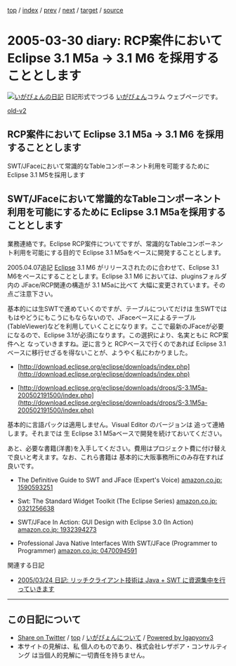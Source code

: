 [top](../index.html) 
 / [index](index.html) 
 / [prev](ig050328.html) 
 / [next](ig050331.html) 
 / [target](https://www.igapyon.jp/igapyon/diary/2005/ig050330.html) 
 / [source](https://github.com/igapyon/diary/blob/master/2005/ig050330.src.md) 

2005-03-30 diary: RCP案件において Eclipse 3.1 M5a → 3.1 M6 を採用することとします
=====================================================================================================
[![いがぴょんの日記](https://www.igapyon.jp/igapyon/diary/images/iga200306s.jpg "いがぴょん")](https://www.igapyon.jp/igapyon/diary/memo/memoigapyon.html) 日記形式でつづる [いがぴょん](https://www.igapyon.jp/igapyon/diary/memo/memoigapyon.html)コラム ウェブページです。

[old-v2](ig050330-orig.html)

## RCP案件において Eclipse 3.1 M5a → 3.1 M6 を採用することとします

SWT/JFaceにおいて常識的なTableコンポーネント利用を可能するために Eclipse 3.1 M5を採用します


## SWT/JFaceにおいて常識的なTableコンポーネント利用を可能にするために Eclipse 3.1 M5aを採用することとします

業務連絡です。Eclipse RCP案件についてですが、常識的なTableコンポーネント利用を可能にする目的で Eclipse 3.1 M5aをベースに開発することとします。

2005.04.07追記 [Eclipse](http://www.igapyon.jp/igapyon/diary/keyword/eclipse.html) 3.1 M6 がリリースされたのに合わせて、Eclipse 3.1 M6をベースにすることとします。Eclipse
3.1 M6 においては、pluginsフォルダ内の JFace/RCP関連の構造が 3.1 M5aに比べて 大幅に変更されています。その点ご注意下さい。

基本的には生SWTで進めていくのですが、テーブルについてだけは 生SWTでは もはやどうにもこうにもならないので、JFaceベースによるテーブル
(TableViewer)などを利用していくことになります。ここで最新のJFaceが必要になるので、Eclipse 3.1が必須になります。この選択により、名実ともに
RCP案件へと なっていきますね。逆に言うと RCPベースで行くのであれば Eclipse 3.1ベースに移行せざるを得ないことが、ようやく私にわかりました。

* [http://download.eclipse.org/eclipse/downloads/index.php](http://download.eclipse.org/eclipse/downloads/index.php)
  
* [http://download.eclipse.org/eclipse/downloads/drops/S-3.1M5a-200502191500/index.php](http://download.eclipse.org/eclipse/downloads/drops/S-3.1M5a-200502191500/index.php)

基本的に言語パックは適用しません。Visual Editor のバージョンは 追って連絡します。それまでは 生 Eclipse 3.1 M5aベースで開発を続けておいてください。

あと、必要な書籍(洋書)を入手してください。費用はプロジェクト費に付け替えで良いと考えます。なお、これら書籍は 基本的に大阪事務所にのみ存在すれば良いです。

* The Definitive Guide to SWT and JFace (Expert's Voice) [amazon.co.jp: 1590593251](http://www.amazon.co.jp/exec/obidos/ASIN/1590593251/igapyondiary-22)
  
* Swt: The Standard Widget Toolkit (The Eclipse Series) [amazon.co.jp: 0321256638](http://www.amazon.co.jp/exec/obidos/ASIN/0321256638/igapyondiary-22)
  
* SWT/JFace In Action: GUI Design with Eclipse 3.0 (In Action) [amazon.co.jp: 1932394273](http://www.amazon.co.jp/exec/obidos/ASIN/1932394273/igapyondiary-22)
  
* Professional Java Native Interfaces With SWT/JFace (Programmer to Programmer)
  [amazon.co.jp: 0470094591](http://www.amazon.co.jp/exec/obidos/ASIN/0470094591/igapyondiary-22)

関連する日記

* [2005/03/24 日記: リッチクライアント技術は Java + SWT に資源集中を行っていきます](ig050324.html)


----------------------------------------------------------------------------------------------------

## この日記について

* [Share on Twitter](https://twitter.com/intent/tweet?hashtags=igapyon%2Cdiary%2C%E3%81%84%E3%81%8C%E3%81%B4%E3%82%87%E3%82%93&text=RCP%E6%A1%88%E4%BB%B6%E3%81%AB%E3%81%8A%E3%81%84%E3%81%A6+Eclipse+3.1+M5a+%E2%86%92+3.1+M6+%E3%82%92%E6%8E%A1%E7%94%A8%E3%81%99%E3%82%8B%E3%81%93%E3%81%A8%E3%81%A8%E3%81%97%E3%81%BE%E3%81%99&url=https%3A%2F%2Fwww.igapyon.jp%2Figapyon%2Fdiary%2F2005%2Fig050330.html) / [top](../index.html) / [いがぴょんについて](https://www.igapyon.jp/igapyon/diary/memo/memoigapyon.html) / [Powered by Igapyonv3](https://github.com/igapyon/igapyonv3)
* 本サイトの見解は、私 個人のものであり、株式会社レザボア・コンサルティング は当個人的見解に一切責任を持ちません。 
